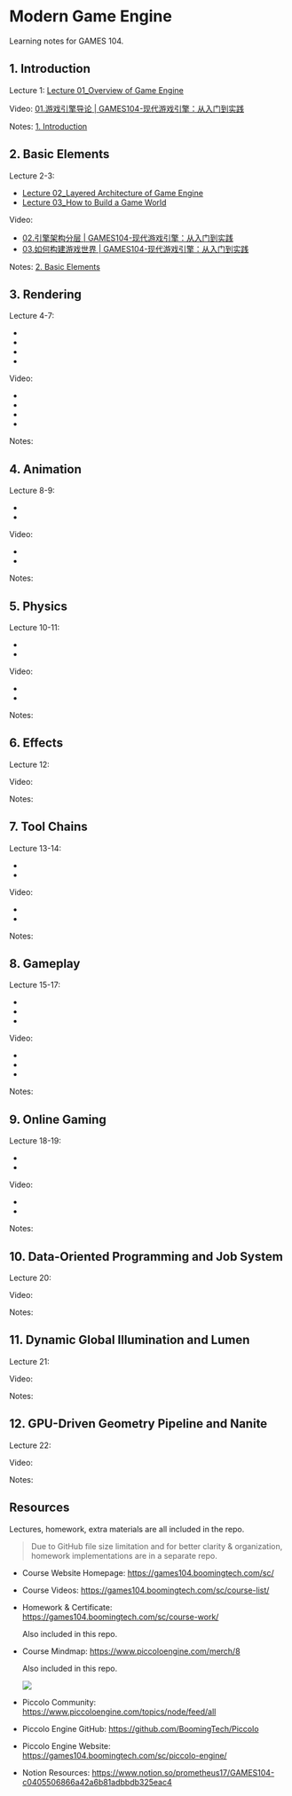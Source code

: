 # Modern Game Engine
Learning notes for GAMES 104.



## 1. Introduction

Lecture 1: [Lecture 01_Overview of Game Engine](<./Lecture/Lecture 01_Overview of Game Engine.pdf>)

Video: [01.游戏引擎导论 | GAMES104-现代游戏引擎：从入门到实践](https://www.bilibili.com/video/BV1oU4y1R7Km/?spm_id_from=333.337.search-card.all.click&vd_source=042a9ec4eda603493ce4ec381912c4e7)

Notes: [1. Introduction](<./Notes/1. Introduction.md>)



## 2. Basic Elements

Lecture 2-3:

- [Lecture 02_Layered Architecture of Game Engine](<./Lecture/Lecture 02_Layered Architecture of Game Engine.pdf>)
- [Lecture 03_How to Build a Game World](<./Lecture/Lecture 03_How to Build a Game World.pdf>)

Video:

- [02.引擎架构分层 | GAMES104-现代游戏引擎：从入门到实践](https://www.bilibili.com/video/BV12Z4y1B7th/?spm_id_from=pageDriver&vd_source=042a9ec4eda603493ce4ec381912c4e7)
- [03.如何构建游戏世界 | GAMES104-现代游戏引擎：从入门到实践](https://www.bilibili.com/video/BV1YY4y1p74P/?spm_id_from=333.788&vd_source=042a9ec4eda603493ce4ec381912c4e7)

Notes: [2. Basic Elements](<./Notes/2. Basic Elements.md>)



## 3. Rendering

Lecture 4-7: 

- [](./Lecture)
- [](./Lecture)
- [](./Lecture)
- [](./Lecture)

Video:

- []()
- []()
- []()
- []()

Notes: [](./Notes)



## 4. Animation

Lecture 8-9: 

- [](./Lecture)
- [](./Lecture)

Video:

- []()
- []()

Notes: [](./Notes)



## 5. Physics

Lecture 10-11: 

- [](./Lecture)
- [](./Lecture)

Video:

- []()
- []()

Notes: [](./Notes)



## 6. Effects

Lecture 12: [](./Lecture)

Video: []()

Notes: [](./Notes)



## 7. Tool Chains

Lecture 13-14: 

- [](./Lecture)
- [](./Lecture)

Video:

- []()
- []()

Notes: [](./Notes)



## 8. Gameplay

Lecture 15-17: 

- [](./Lecture)
- [](./Lecture)
- [](./Lecture)

Video:

- []()
- []()
- []()

Notes: [](./Notes)



## 9. Online Gaming

Lecture 18-19: 

- [](./Lecture)
- [](./Lecture)

Video:

- []()
- []()

Notes: [](./Notes)



## 10. Data-Oriented Programming and Job System

Lecture 20: [](./Lecture)

Video: []()

Notes: [](./Notes)



## 11. Dynamic Global Illumination and Lumen

Lecture 21: [](./Lecture)

Video: []()

Notes: [](./Notes)



## 12. GPU-Driven Geometry Pipeline and Nanite

Lecture 22: [](./Lecture)

Video: []()

Notes: [](./Notes)



## Resources

Lectures, homework, extra materials are all included in the repo.

> Due to GitHub file size limitation and for better clarity & organization, homework implementations are in a separate repo.

- Course Website Homepage: https://games104.boomingtech.com/sc/

- Course Videos: https://games104.boomingtech.com/sc/course-list/

- Homework & Certificate: https://games104.boomingtech.com/sc/course-work/

  Also included in this repo.

- Course Mindmap: https://www.piccoloengine.com/merch/8

  Also included in this repo.

  ![](<./Game Engine Midmap.png>)

- Piccolo Community: https://www.piccoloengine.com/topics/node/feed/all
- Piccolo Engine GitHub: https://github.com/BoomingTech/Piccolo
- Piccolo Engine Website: https://games104.boomingtech.com/sc/piccolo-engine/
- Notion Resources: https://www.notion.so/prometheus17/GAMES104-c0405506866a42a6b81adbbdb325eac4
